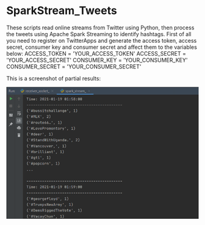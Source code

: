# SparkStream_Tweets
These scripts read online streams from Twitter using Python, then process the tweets using Apache Spark Streaming to identify hashtags.
First of all you need to register on TwitterApps and generate the access token, access secret, consumer key and consumer secret and affect them to the variables below:
ACCESS_TOKEN = 'YOUR_ACCESS_TOKEN'
ACCESS_SECRET = 'YOUR_ACCESS_SECRET'
CONSUMER_KEY = 'YOUR_CONSUMER_KEY'
CONSUMER_SECRET = 'YOUR_CONSUMER_SECRET'

This is a screenshot of partial results:

![Screenshot](./ds2.PNG?raw=true "Title")
